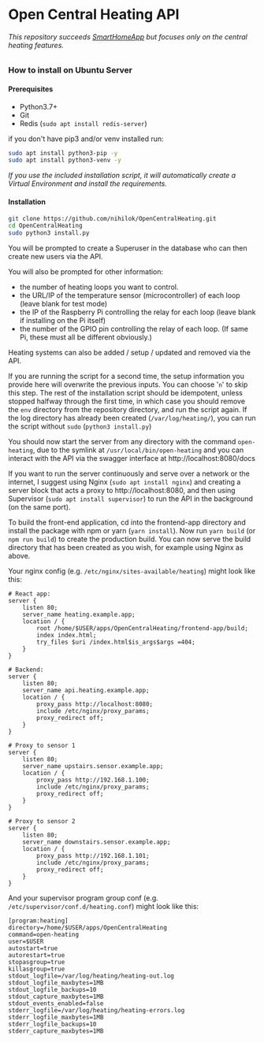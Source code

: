 # Open Central Heating API
###### This repository succeeds [SmartHomeApp](https://github.com/nihilok/SmartHomeApp) but focuses only on the central heating features.


### How to install on Ubuntu Server
#### Prerequisites
- Python3.7+
- Git
- Redis (`sudo apt install redis-server`)

if you don't have pip3 and/or venv installed run:
```sh
sudo apt install python3-pip -y
sudo apt install python3-venv -y
```
_If you use the included installation script, it will automatically create a Virtual Environment and install the requirements._

#### Installation
```bash
git clone https://github.com/nihilok/OpenCentralHeating.git
cd OpenCentralHeating
sudo python3 install.py
```
You will be prompted to create a Superuser in the database who can then create new users via the API.

You will also be prompted for other information:
- the number of heating loops you want to control.
- the URL/IP of the temperature sensor (microcontroller) of each loop (leave blank for test mode)
- the IP of the Raspberry Pi controlling the relay for each loop (leave blank if installing on the Pi itself)
- the number of the GPIO pin controlling the relay of each loop. (If same Pi, these must all be different obviously.)

Heating systems can also be added / setup / updated and removed via the API.

If you are running the script for a second time, the setup information you provide here will overwrite the previous 
inputs. You can choose '`n`' to skip this step. 
The rest of the installation script should be idempotent, unless stopped halfway through the first time, in which 
case you should remove the `env` directory from the repository directory, and run the script again. If the log 
directory has already been created (`/var/log/heating/`), you can run the script without `sudo` (`python3 install.py`)

You should now start the server from any directory with the command `open-heating`, due to the symlink at 
`/usr/local/bin/open-heating` and you can interact with the API via the swagger interface at http://localhost:8080/docs

If you want to run the server continuously and serve over a network or the internet, I suggest using Nginx 
(`sudo apt install nginx`) and creating a server block that acts a proxy to http://localhost:8080, and then using 
Supervisor (`sudo apt install supervisor`) to run the API in the background (on the same port).

To build the front-end application, cd into the frontend-app directory and install the package with npm or yarn 
(`yarn install`). Now run `yarn build` (or `npm run build`) to create the production build. You can now serve the build 
directory that has been created as you wish, for example using Nginx as above.

Your nginx config (e.g. `/etc/nginx/sites-available/heating`) might look like this:
```nginx config
# React app:
server {
    listen 80;
    server_name heating.example.app;
    location / {
        root /home/$USER/apps/OpenCentralHeating/frontend-app/build;
        index index.html;
        try_files $uri /index.html$is_args$args =404;
    }	
}

# Backend:
server {
    listen 80;
    server_name api.heating.example.app;
    location / {
        proxy_pass http://localhost:8080;
        include /etc/nginx/proxy_params;
        proxy_redirect off;
    }
}

# Proxy to sensor 1
server {
    listen 80;
    server_name upstairs.sensor.example.app;
    location / {
        proxy_pass http://192.168.1.100;
        include /etc/nginx/proxy_params;
        proxy_redirect off;
    }
}

# Proxy to sensor 2
server {
    listen 80;
    server_name downstairs.sensor.example.app;
    location / {
        proxy_pass http://192.168.1.101;
        include /etc/nginx/proxy_params;
        proxy_redirect off;
    }
}
```

And your supervisor program group conf (e.g. `/etc/supervisor/conf.d/heating.conf`) might look like this:
```
[program:heating]
directory=/home/$USER/apps/OpenCentralHeating
command=open-heating
user=$USER
autostart=true
autorestart=true
stopasgroup=true
killasgroup=true
stdout_logfile=/var/log/heating/heating-out.log
stdout_logfile_maxbytes=1MB
stdout_logfile_backups=10
stdout_capture_maxbytes=1MB
stdout_events_enabled=false
stderr_logfile=/var/log/heating/heating-errors.log
stderr_logfile_maxbytes=1MB
stderr_logfile_backups=10
stderr_capture_maxbytes=1MB
```
